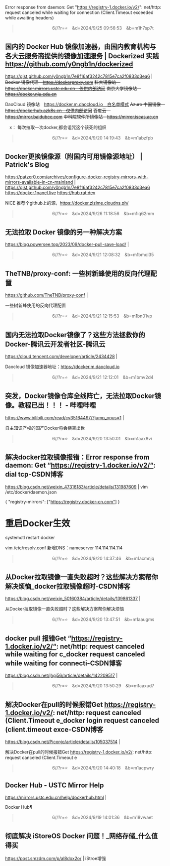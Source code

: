 Error response from daemon: Get "https://registry-1.docker.io/v2/": net/http: request canceled while waiting for connection (Client.Timeout exceeded while awaiting headers)

>　　　　　　　　6//?r=⭐　&d=2024/9/25 09:56:53　&b=m1h7sp7t
## 国内的 Docker Hub 镜像加速器，由国内教育机构与各大云服务商提供的镜像加速服务 | Dockerized 实践 https://github.com/y0ngb1n/dockerized
https://gist.github.com/y0ngb1n/7e8f16af3242c7815e7ca2f0833d3ea6
|
~~Docker 镜像代理　https://dockerproxy.com~~
~~科大镜像站　https://docker.mirrors.ustc.edu.cn　仅供内部访问~~
~~南京大学镜像站　https://docker.nju.edu.cn~~

DaoCloud 镜像站　https://docker.m.daocloud.io　白名单模式
~~Azure 中国镜像　https://dockerhub.azk8s.cn　仅供内部访问~~
~~百度云　https://mirror.baidubce.com~~
~~中科院软件所镜像站　https://mirror.iscas.ac.cn~~

　x：
每次拉取一次docker,都会诅咒这个该死的组织

>　　　　　　　　6//?r=⭐　&d=2024/9/20 14:19:43　&b=m1abzfpb
## Docker更换镜像源（附国内可用镜像源地址） | Patrick's Blog
https://patzer0.com/archives/configure-docker-registry-mirrors-with-mirrors-available-in-cn-mainland
|
https://gist.github.com/y0ngb1n/7e8f16af3242c7815e7ca2f0833d3ea6
https://docker.1panel.live
~~https://hub.rat.dev~~

NICE
推荐个github上的源，https://docker.zlzlme.cloudns.ph/

>　　　　　　　　6//?r=⭐　&d=2024/9/26 11:18:56　&b=m1iq62mm
## 无法拉取 Docker 镜像的另一种解决方案
https://blog.powersee.top/2023/09/docker-pull-save-load/
|

>　　　　　　　　6//?r=⭐　&d=2024/9/21 12:08:32　&b=m1bmql35
## TheTNB/proxy-conf: 一些树新蜂使用的反向代理配置
https://github.com/TheTNB/proxy-conf
|

一些树新蜂使用的反向代理配置

>　　　　　　　　6//?r=⭐　&d=2024/9/21 12:15:53　&b=m1bn01vp
## 国内无法拉取Docker镜像了？这些方法拯救你的Docker-腾讯云开发者社区-腾讯云
https://cloud.tencent.com/developer/article/2434428
|

Daocloud 镜像加速器地址：https://docker.m.daocloud.io

>　　　　　　　　6//?r=⭐　&d=2024/9/21 12:12:01　&b=m1bmv2d4
## 突发，Docker镜像仓库全线阵亡，无法拉取Docker镜像。教程已出！！！ - 哔哩哔哩
https://www.bilibili.com/read/cv35164497/?jump_opus=1
|

自主知识产权的国产Docker将会横空出世

>　　　　　　　　6//?r=⭐　&d=2024/9/20 13:50:01　&b=m1aax8vi
## 解决docker拉取镜像报错：Error response from daemon: Get “https://registry-1.docker.io/v2/“: dial tcp-CSDN博客
https://blog.csdn.net/weixin_47316183/article/details/131987609
|
vim /etc/docker/daemon.json

{
 "registry-mirrors": ["https://registry.docker-cn.com"]
}

# 重启Docker生效
systemctl restart docker

vim /etc/resolv.conf
新增DNS：nameserver 114.114.114.114

>　　　　　　　　6//?r=⭐　&d=2024/9/20 14:37:46　&b=m1acmnjq
## 从Docker拉取镜像一直失败超时？这些解决方案帮你解决烦恼_docker拉取镜像超时-CSDN博客
https://blog.csdn.net/weixin_50160384/article/details/139861337
|

从Docker拉取镜像一直失败超时？这些解决方案帮你解决烦恼

>　　　　　　　　6//?r=⭐　&d=2024/9/20 13:47:51　&b=m1aaugms
## docker pull 报错Get “https://registry-1.docker.io/v2/“: net/http: request canceled while waiting for c_docker request canceled while waiting for connecti-CSDN博客
https://blog.csdn.net/jhgj56/article/details/142209517
|

>　　　　　　　　6//?r=⭐　&d=2024/9/20 13:50:29　&b=m1aaxud7
## 解决Docker在pull的时候报错Get https://registry-1.docker.io/v2/: net/http: request canceled (Client.Timeout e_docker login request canceled (client.timeout exce-CSDN博客
https://blog.csdn.net/Piconjo/article/details/105037514
|

解决Docker在pull的时候报错Get https://registry-1.docker.io/v2/: net/http: request canceled (Client.Timeout e

>　　　　　　　　6//?r=⭐　&d=2024/9/20 14:40:18　&b=m1acpwry
## Docker Hub - USTC Mirror Help
https://mirrors.ustc.edu.cn/help/dockerhub.html
|

Docker Hub¶

>　　　　　　　　6//?r=⭐　&d=2024/9/19 14:01:36　&b=m18vwaet
## 彻底解决 iStoreOS Docker 问题！_网络存储_什么值得买
https://post.smzdm.com/p/al8dox2o/
|
iStroe增强
